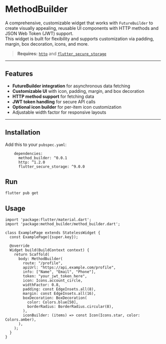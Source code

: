 # MethodBuilder

A comprehensive, customizable widget that works with `FutureBuilder` to create visually appealing, reusable UI components with HTTP methods and JSON Web Token (JWT) support.  
This widget is built for flexibility and supports customization via padding, margin, box decoration, icons, and more.

> **Requires:** [`http`](https://pub.dev/packages/http) and [`flutter_secure_storage`](https://pub.dev/packages/flutter_secure_storage)

---

## Features

- **FutureBuilder integration** for asynchronous data fetching
- **Customizable UI** with icon, padding, margin, and box decoration
- **HTTP method support** for fetching data
- **JWT token handling** for secure API calls
- **Optional icon builder** for per-item icon customization
- Adjustable width factor for responsive layouts

---

## Installation

Add this to your `pubspec.yaml`:
    
        dependencies:
          method_builder: ^0.0.1
          http: ^1.2.0
          flutter_secure_storage: ^9.0.0

## Run
    flutter pub get

## Usage

    import 'package:flutter/material.dart';
    import 'package:method_builder/method_builder.dart';
    
    class ExamplePage extends StatelessWidget {
      const ExamplePage({super.key});
    
      @override
      Widget build(BuildContext context) {
        return Scaffold(
          body: MethodBuilder(
            route: "/profile",
            apiUrl: "https://api.example.com/profile",
            info: ["Name", "Email", "Phone"],
            token: "your_jwt_token_here",
            icon: Icons.account_circle,
            widthFactor: 0.8,
            padding: const EdgeInsets.all(8),
            margin: const EdgeInsets.all(16),
            boxDecoration: BoxDecoration(
              color: Colors.blue[50],
              borderRadius: BorderRadius.circular(8),
            ),
            iconBuilder: (items) => const Icon(Icons.star, color: Colors.amber),
          ),
        );
      }
    }

